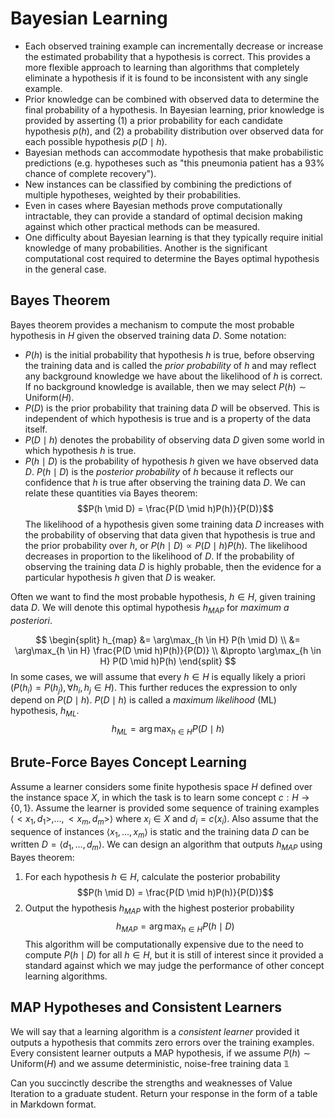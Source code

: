 
# Bayesian Learning

* Each observed training example can incrementally decrease or increase the estimated probability that a hypothesis is correct. This provides a more flexible approach to learning than algorithms that completely eliminate a hypothesis if it is found to be inconsistent with any single example.
* Prior knowledge can be combined with observed data to determine the final probability of a hypothesis. In Bayesian learning, prior knowledge is provided by asserting (1) a prior probability for each candidate hypothesis $p(h)$, and (2) a probability distribution over observed data for each possible hypothesis $p(D \mid h)$. 
* Bayesian methods can accommodate hypothesis that make probabilistic predictions (e.g. hypotheses such as "this pneumonia patient has a 93% chance of complete recovery").
* New instances can be classified by combining the predictions of multiple hypotheses, weighted by their probabilities.
* Even in cases where Bayesian methods prove computationally intractable, they can provide a standard of optimal decision making against which other practical methods can be measured.
* One difficulty about Bayesian learning is that they typically require initial knowledge of many probabilities. Another is the significant computational cost required to determine the Bayes optimal hypothesis in the general case. 

## Bayes Theorem

Bayes theorem provides a mechanism to compute the most probable hypothesis in $H$ given the observed training data $D$. Some notation:
* $P(h)$ is the initial probability that hypothesis $h$ is true, before observing the training data and is called the *prior probability* of $h$ and may reflect any background knowledge we have about the likelihood of $h$ is correct. If no background knowledge is available, then we may select $P(h) \sim \text{Uniform}(H)$.
* $P(D)$ is the prior probability that training data $D$ will be observed. This is independent of which hypothesis is true and is a property of the data itself.
* $P(D\mid h)$ denotes the probability of observing data $D$ given some world in which hypothesis $h$ is true.
* $P(h \mid D)$ is the probability of hypothesis $h$ given we have observed data $D$. $P(h \mid D)$ is the *posterior probability* of $h$ because it reflects our confidence that $h$ is true after observing the training data $D$. 
We can relate these quantities via Bayes theorem:
$$P(h \mid D) = \frac{P(D \mid h)P(h)}{P(D)}$$
The likelihood of a hypothesis given some training data $D$ increases with the probability of observing that data given that hypothesis is true and the prior probability over $h$, or $P(h \mid D) \propto P(D \mid h)P(h)$. The likelihood decreases in proportion to the likelihood of $D$. If the probability of observing the training data $D$ is highly probable, then the evidence for a particular hypothesis $h$ given that $D$ is weaker. 

Often we want to find the most probable hypothesis, $h \in H$, given training data $D$. We will denote this optimal hypothesis $h_{MAP}$ for *maximum a posteriori*. 

$$
\begin{split}
h_{map} &= \arg\max_{h \in H} P(h \mid D) \\
&= \arg\max_{h \in H} \frac{P(D \mid h)P(h)}{P(D)} \\
&\propto \arg\max_{h \in H} P(D \mid h)P(h)
\end{split}
$$
In some cases, we will assume that every $h \in H$ is equally likely a priori ($P(h_i) = P(h_j), \, \forall h_i, h_j \in H$). This further reduces the expression to only depend on $P(D \mid h)$. $P(D \mid h)$ is called a *maximum likelihood* (ML) hypothesis, $h_{ML}$. 
$$ h_{ML} = \arg\max_{h \in H} P(D \mid h)$$
## Brute-Force Bayes Concept Learning

Assume a learner considers some finite hypothesis space $H$ defined over the instance space $X$, in which the task is to learn some concept $c:H \rightarrow \{0, 1\}$. Assume the learner is provided some sequence of training examples $\left< <x_1, d_1>, \ldots, <x_m, d_m> \right>$ where $x_i \in X$ and $d_i = c(x_i)$. Also assume that the sequence of instances $\left< x_1, \ldots, x_m \right>$ is static and the training data $D$ can be written $D=\left< d_1, \ldots, d_m \right>$. We can design an algorithm that outputs $h_{MAP}$ using Bayes theorem:

1. For each hypothesis $h \in H$, calculate the posterior probability $$P(h \mid D) = \frac{P(D \mid h)P(h)}{P(D)}$$
2. Output the hypothesis $h_{MAP}$ with the highest posterior probability $$h_{MAP} = \arg \max_{h \in H} P(h \mid D)$$
This algorithm will be computationally expensive due to the need to compute $P(h \mid D)$ for all $h \in H$, but it is still of interest since it provided a standard against which we may judge the performance of other concept learning algorithms. 

## MAP Hypotheses and Consistent Learners

We will say that a learning algorithm is a *consistent learner* provided it outputs a hypothesis that commits zero errors over the training examples. Every consistent learner outputs a MAP hypothesis, if we assume $P(h) \sim \text{Uniform}(H)$ and we assume deterministic, noise-free training data $\mathbb{1}$ 

Can you succinctly describe the strengths and weaknesses of Value Iteration to a graduate student. Return your response in the form of a table in Markdown format.
